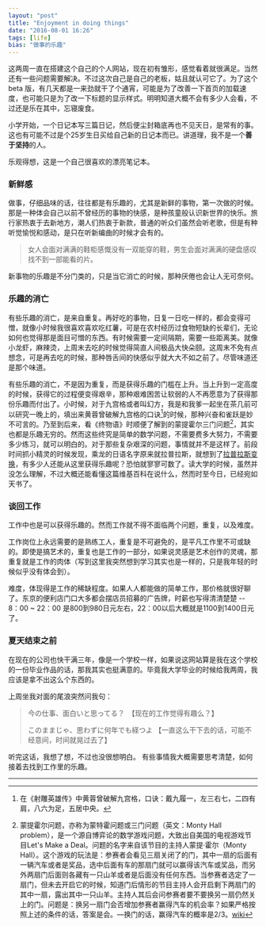 ```yaml
---
layout: "post"
title: "Enjoyment in doing things"
date: "2016-08-01 16:26"
tags: [life]
bias: "做事的乐趣"
---
```



这两周一直在搭建这个自己的个人网站，现在初有雏形，感觉看着就很满足。当然还有一些问题需要解决。不过这次自己是自己的老板，姑且就认可它了。为了这个 beta 版，有几天都是一来劲就干了个通宵，可能是为了改善一下首页的加载速度，也可能只是为了改一下标题的显示样式。明明知道大概不会有多少人会看，不过还是乐在其中，忘寝废食。

小学开始，一个日记本写三篇日记，然后便尘封箱底再也不见天日，是常有的事。这也有可能不过是个25岁生日买给自己新的日记本而已。讲道理，我不是一个**善于坚持**的人。

乐观得想，这是一个自己很喜欢的漂亮笔记本。

### 新鲜感

做事，仔细品味的话，往往都是有乐趣的，尤其是新鲜的事物，第一次做的时候。那是一种体会自己以前不曾经历的事物的快感，是种孩童般认识新世界的快乐。旅行家热衷于去新地方，潮人们热衷于新款，普通的听众们虽然会听老歌，但是有种听觉愉悦和感动，是只在听新编曲的时候才会有的。

> 女人会面对满满的鞋柜感慨没有一双能穿的鞋，男生会面对满满的硬盘感叹找不到一部能看的片。

新事物的乐趣是不分门类的，只是当它消亡的时候，那种厌倦也会让人无可奈何。

### 乐趣的消亡

有些乐趣的消亡，是来自重复。再好吃的事物，日复一日吃一样的，都会变得可憎，就像小时候我很喜欢喜欢吃红薯，可是在农村经历过食物短缺的长辈们，无论如何也觉得那是面目可憎的东西。有时候需要一定间隔期，需要一些距离美。就像小龙虾，麻辣烫，上周末去吃的时候觉得简直人间极品大快朵颐。这周末不免有点想念，可是再去吃的时候，那种唇舌间的快感似乎就大大不如之前了。尽管味道还是那个味道。

有些乐趣的消亡，不是因为重复，而是获得乐趣的门槛在上升。当上升到一定高度的时候，获得它的过程便变得艰辛，那种艰难困苦让软弱的人不再愿意为了获得那份乐趣而付出了。小时候，对于九宫格或者叫幻方，我是和我爹一起坐在茶几前可以研究一晚上的，填出来黄蓉曾破解九宫格的口诀[^1]的时候，那种兴奋和雀跃是妙不可言的。乃至到后来，看《终物语》时顺便了解到的蒙提霍尔三门问题[^2]，其实也都是乐趣无穷的。然而这些终究是简单的数学问题，不需要费多大努力，不需要多少练习，就可以明白的。对于那些复杂艰深的问题，事情就并不是这样了。前段时间抓小精灵的时候发现，乘龙的日语名字原来就拉普拉斯，就想到了[拉普拉斯变换](https://zh.wikipedia.org/wiki/%E6%8B%89%E6%99%AE%E6%8B%89%E6%96%AF%E5%8F%98%E6%8D%A2)，有多少人还能从这里获得乐趣呢？恐怕就寥寥可数了。读大学的时候，虽然并没怎么理解，不过大概还能看懂这篇维基百科在说什么，然而时至今日，已经宛如天书了。

### 谈回工作

工作中也是可以获得乐趣的。然而工作就不得不面临两个问题，重复，以及难度。

工作岗位上永远需要的是熟练工人，重复是不可避免的，是平凡工作里不可或缺的。即使是搞艺术的，重复也是工作的一部分，如果说灵感是艺术创作的灵魂，那重复就是工作的肉体（写到这里我突然想到学习其实也是一样的，只是我年轻的时候似乎没有体会到）。

难度，体现得是工作的稀缺程度。如果人人都能做的简单工作，那价格就很好聊了。东京的便利店门口大多都会摆店员招募的广告牌，时薪也写得清清楚楚 -- 8：00 ~ 22：00 是800到980日元左右，22：00以后大概就是1100到1400日元了。

### 夏天结束之前

在现在的公司也快干满三年，像是一个学校一样，如果说这网站算是我在这个学校的一份毕业作品的话，那我其实也挺满意的。毕竟我大学毕业的时候给我两周，我应该是拿不出这么个东西的。

上周坐我对面的尾浪突然问我句：

>  今の仕事、面白いと思ってる？　【现在的工作觉得有趣么？】
>
> このままじゃ、思わずに何年でも経つよ 【一直这么干下去的话，可能不经意间，时间就晃过去了】

听完这话，我想了想，不过也没很想明白。
有些事情我大概需要思考清楚，如何接着去找到工作里的乐趣。

<!-- ### Pokemon Go

![the PokemonGo players in Sinjuku Park](../../img/2016/08/IMG_4192.JPG)

最近Pokemon Go 火得不要不要的，今年如果要评什么全球最具影响力之类的奖项，我想 Pokemon Go 团队应该一定会被纳入考虑范围。 -->











---
[^1]:在《射雕英雄传》中黄蓉曾破解九宫格，口诀：戴九履一，左三右七，二四有肩，八六为足，五居中央。
[^2]:蒙提霍尔问题，亦称为蒙特霍问题或三门问题（英文：Monty Hall problem），是一个源自博弈论的数学游戏问题，大致出自美国的电视游戏节目Let's Make a Deal。问题的名字来自该节目的主持人蒙提·霍尔（Monty Hall）。这个游戏的玩法是：参赛者会看见三扇关闭了的门，其中一扇的后面有一辆汽车或者是奖品，选中后面有车的那扇门就可以赢得该汽车或奖品，而另外两扇门后面则各藏有一只山羊或者是后面没有任何东西。当参赛者选定了一扇门，但未去开启它的时候，知道门后情形的节目主持人会开启剩下两扇门的其中一扇，露出其中一只山羊。主持人其后会问参赛者要不要换另一扇仍然关上的门。问题是：换另一扇门会否增加参赛者赢得汽车的机会率？如果严格按照上述的条件的话，答案是会。—换门的话，赢得汽车的概率是2/3。[wiki](https://zh.wikipedia.org/wiki/%E8%92%99%E6%8F%90%E9%9C%8D%E7%88%BE%E5%95%8F%E9%A1%8C)
